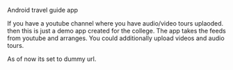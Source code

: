 Android travel guide app

If you have a youtube channel where you have audio/video tours uplaoded. then this is just a demo app created for the college. 
The app takes the feeds from youtube and arranges. You could additionally upload videos and audio tours. 

As of now its set to dummy url. 


